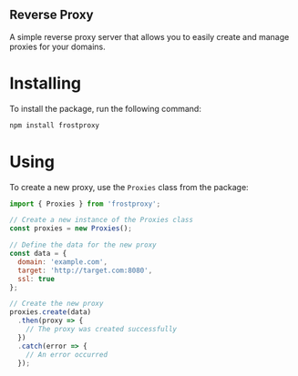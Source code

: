 ## Reverse Proxy
A simple reverse proxy server that allows you to easily create and manage proxies for your domains.

# Installing
To install the package, run the following command:
```js
npm install frostproxy
```

# Using
To create a new proxy, use the `Proxies` class from the package:
```js
import { Proxies } from 'frostproxy';

// Create a new instance of the Proxies class
const proxies = new Proxies();

// Define the data for the new proxy
const data = {
  domain: 'example.com',
  target: 'http://target.com:8080',
  ssl: true
};

// Create the new proxy
proxies.create(data)
  .then(proxy => {
    // The proxy was created successfully
  })
  .catch(error => {
    // An error occurred
  });
```